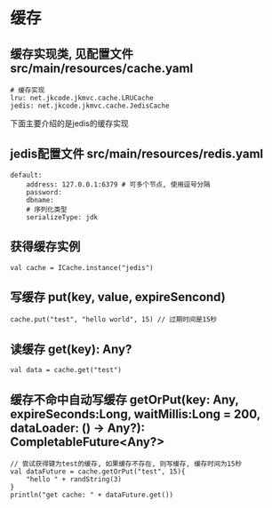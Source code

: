 # 缓存

## 缓存实现类, 见配置文件 src/main/resources/cache.yaml

```
# 缓存实现
lru: net.jkcode.jkmvc.cache.LRUCache
jedis: net.jkcode.jkmvc.cache.JedisCache
```

下面主要介绍的是jedis的缓存实现

## jedis配置文件 src/main/resources/redis.yaml

```
default:
    address: 127.0.0.1:6379 # 可多个节点, 使用逗号分隔
    password:
    dbname:
    # 序列化类型
    serializeType: jdk
```
## 获得缓存实例

```
val cache = ICache.instance("jedis")
```

## 写缓存 put(key, value, expireSencond)

```
cache.put("test", "hello world", 15) // 过期时间是15秒
```

## 读缓存 get(key): Any?

```
val data = cache.get("test")
```

## 缓存不命中自动写缓存 getOrPut(key: Any, expireSeconds:Long, waitMillis:Long = 200, dataLoader: () -> Any?): CompletableFuture<Any?>

```
// 尝试获得键为test的缓存, 如果缓存不存在, 则写缓存, 缓存时间为15秒
val dataFuture = cache.getOrPut("test", 15){
    "hello " + randString(3)
}
println("get cache: " + dataFuture.get())
```